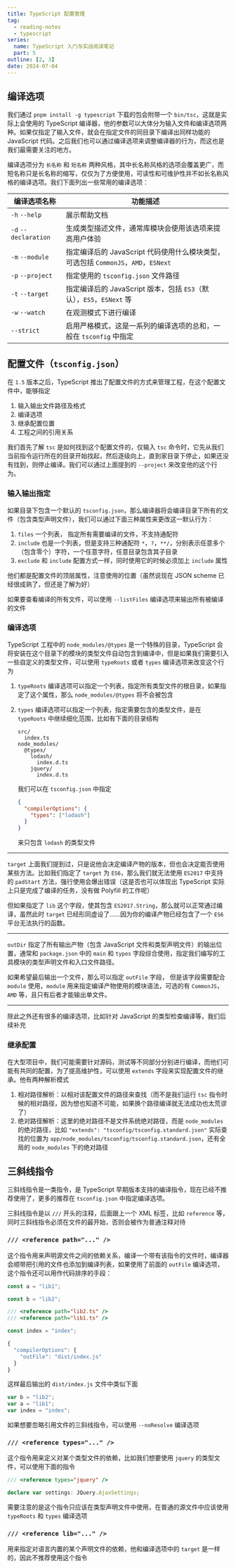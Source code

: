 ```yaml
---
title: TypeScript 配置管理
tag:
  - reading-notes
  - typescript
series:
  name: TypeScript 入门与实战阅读笔记
  part: 5
outline: [2, 3]
date: 2024-07-04
---
```


## 编译选项

我们通过 `pnpm install -g typescript` 下载的包会附带一个 `bin/tsc`，这就是实际上会使用的 TypeScript 编译器，他的参数可以大体分为输入文件和编译选项两种。如果仅指定了输入文件，就会在指定文件的同目录下编译出同样功能的 JavaScript 代码。之后我们也可以通过编译选项来调整编译器的行为，而这也是我们最需要关注的地方。

编译选项分为 `长名称` 和 `短名称` 两种风格，其中长名称风格的选项会覆盖更广，而短名称只是长名称的缩写，仅仅为了方便使用，可读性和可维护性并不如长名称风格的编译选项。我们下面列出一些常用的编译选项：

| 编译选项名称         | 功能描述                                                                           |
| -------------------- | ---------------------------------------------------------------------------------- |
| `-h` `--help`        | 展示帮助文档                                                                       |
| `-d` `--declaration` | 生成类型描述文件，通常库模块会使用该选项来提高用户体验                             |
| `-m` `--module`      | 指定编译后的 JavaScript 代码使用什么模块类型，可选包括 `CommonJS`，`AMD`，`ESNext` |
| `-p` `--project`     | 指定使用的 `tsconfig.json` 文件路径                                                |
| `-t` `--target`      | 指定编译后的 JavaScript 版本，包括 `ES3`（默认），`ES5`，`ESNext` 等               |
| `-w` `--watch`       | 在观测模式下进行编译                                                               |
| `--strict`           | 启用严格模式，这是一系列的编译选项的总和，一般在 `tsconfig` 中指定                 |

## 配置文件（`tsconfig.json`）

在 `1.5` 版本之后，TypeScript 推出了配置文件的方式来管理工程，在这个配置文件中，能够指定

1. 输入输出文件路径及格式
1. 编译选项
1. 继承配置位置
1. 工程之间的引用关系

我们首先了解 `tsc` 是如何找到这个配置文件的，仅输入 `tsc` 命令时，它先从我们当前指令运行所在的目录开始找起，然后逐级向上，直到家目录下停止，如果还没有找到，则停止编译。我们可以通过上面提到的 `--project` 来改变他的这个行为。

### 输入输出指定

如果目录下包含一个默认的 `tsconfig.json`，那么编译器将会编译目录下所有的文件（包含类型声明文件），我们可以通过下面三种属性来更改这一默认行为：

1. `files` 一个列表， 指定所有需要编译的文件，不支持通配符
1. `include` 也是一个列表，但是支持三种通配符 `*`，`?`，`**/`，分别表示任意多个（包含零个）字符，一个任意字符，任意目录包含其子目录
1. `exclude` 和 `include` 配置方式一样，同时使用它的时候必须加上 `include` 属性

他们都是配置文件的顶层属性，注意使用的位置（虽然说现在 JSON scheme 已经很成熟了，但还是了解为好）

如果要查看编译的所有文件，可以使用 `--listFiles` 编译选项来输出所有被编译的文件

### 编译选项

TypeScript 工程中的 `node_modules/@types` 是一个特殊的目录，TypeScript 会将安装在这个目录下的模块的类型文件自动包含到编译中，但是如果我们需要引入一些自定义的类型文件，可以使用 `typeRoots` 或者 `types` 编译选项来改变这个行为

1. `typeRoots` 编译选项可以指定一个列表，指定所有类型文件的根目录，如果指定了这个属性，那么 `node_modules/@types` 将不会被包含
2. `types` 编译选项可以指定一个列表，指定需要包含的类型文件，是在 `typeRoots` 中继续细化范围，比如有下面的目录结构

   ```plaintext
   src/
     index.ts
   node_modules/
     @types/
       lodash/
         index.d.ts
       jquery/
         index.d.ts
   ```

   我们可以在 `tsconfig.json` 中指定

   ```json tsconfig.json
   {
     "compilerOptions": {
       "types": ["lodash"]
     }
   }
   ```

   来只包含 `lodash` 的类型文件

---

`target` 上面我们提到过，只是说他会决定编译产物的版本，但也会决定能否使用某些方法。比如我们指定了 `target` 为 `ES6`，那么我们就无法使用 `ES2017` 中支持的 `padStart` 方法，强行使用会爆出错误（这是否也可以体现出 TypeScript 实际上只是完成了编译的任务，没有做 Polyfill 的工作呢）

但如果指定了 `lib` 这个字段，使其包含 `ES2017.String`，那么就可以正常通过编译，虽然此时 `target` 已经形同虚设了……因为你的编译产物已经包含了一个 `ES6` 平台无法执行的函数。

---

`outDir` 指定了所有输出产物（包含 JavaScript 文件和类型声明文件）的输出位置，通常和 `package.json` 中的 `main` 和 `types` 字段综合使用，指定我们编写的工具模块的类型声明文件和入口文件路径。

如果希望最后输出一个文件，那么可以指定 `outFile` 字段， 但是该字段需要配合 `module` 使用，`module` 用来指定编译产物使用的模块语法，可选的有 `CommonJS`，`AMD` 等，且只有后者才能输出单文件。

---

除此之外还有很多的编译选项，比如针对 JavaScript 的类型检查编译等，我们后续补充

### 继承配置

在大型项目中，我们可能需要针对源码，测试等不同部分分别进行编译，而他们可能有共同的配置，为了提高维护性，可以使用 `extends` 字段来实现配置文件的继承。他有两种解析模式

1. 相对路径解析：以相对该配置文件的路径来查找（而不是我们运行 `tsc` 指令时候的相对路径，因为想也知道不可能，如果换个路径编译就无法成功也太荒谬了）
1. 绝对路径解析：这里的绝对路径不是文件系统绝对路径，而是 `node_modules` 的绝对路径，比如 `"extends": "tsconfig/tsconfig.standard.json"` 实际查找的位置为 `app/node_modules/tsconfig/tsconfig.standard.json`，还有全局的 `node_modules` 下的绝对路径

## 三斜线指令

三斜线指令是一类指令，是 TypeScript 早期版本支持的编译指令，现在已经不推荐使用了，更多的推荐在 `tsconfig.json` 中指定编译选项。

三斜线指令是以 `///` 开头的注释，后面跟上一个 XML 标签，比如 `reference` 等，同时三斜线指令必须在文件的最开始，否则会被作为普通注释对待

### `/// <reference path="..." />`

这个指令用来声明源文件之间的依赖关系，编译一个带有该指令的文件时，编译器会顺带把引用的文件也添加到编译列表，如果使用了前面的 `outFile` 编译选项，这个指令还可以用作代码排序的手段：

```typescript lib1.ts
const a = "lib1";
```

```typescript lib2.ts
const b = "lib2";
```

```typescript index.ts
/// <reference path="lib2.ts" />
/// <reference path="lib1.ts" />

const index = "index";
```

```typescript tsconfig.json
{
  "compilerOptions": {
    "outFile": "dist/index.js"
  }
}
```

这样最后输出的 `dist/index.js` 文件中类似下面

```javascript dist/index.js
var b = "lib2";
var a = "lib1";
var index = "index";
```

如果想要忽略引用文件的三斜线指令，可以使用 `--noResolve` 编译选项

### `/// <reference types="..." />`

这个指令用来定义对某个类型文件的依赖，比如我们想要使用 `jquery` 的类型文件，可以使用下面的指令

```typescript index.d.ts
/// <reference types="jquery" />

declare var settings: JQuery.AjaxSettings;
```

需要注意的是这个指令只应该在类型声明文件中使用，在普通的源文件中应该使用 `typeRoots` 和 `types` 编译选项

### `/// <reference lib="..." />`

用来指定对语言内置的某个声明文件的依赖，他和编译选项中的 `target` 是一样的，因此不推荐使用这个指令
